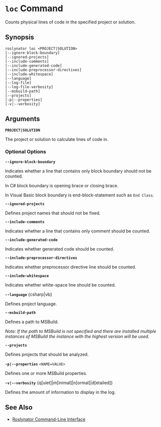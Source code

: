 
# `loc` Command

Counts physical lines of code in the specified project or solution.

## Synopsis

```
roslynator loc <PROJECT|SOLUTION>
[--ignore-block-boundary]
[--ignored-projects]
[--include-comments]
[--include-generated-code]
[--include-preprocessor-directives]
[--include-whitespace]
[--language]
[--log-file]
[--log-file-verbosity]
[--msbuild-path]
[--projects]
[-p|--properties]
[-v|--verbosity]
```

## Arguments

**`PROJECT|SOLUTION`**

The project or solution to calculate lines of code in.

### Optional Options

**`--ignore-block-boundary`**

Indicates whether a line that contains only block boundary should not be counted.

In C# block boundary is opening brace or closing brace.

In Visual Basic block boundary is end-block-statement such as `End Class`.

**`--ignored-projects`**

Defines project names that should not be fixed.

**`--include-comments`**

Indicates whether a line that contains only comment should be counted.

**`--include-generated-code`**

Indicates whether generated code should be counted.

**`--include-preprocessor-directives`**

Indicates whether preprocessor directive line should be counted.

**`--include-whitespace`**

Indicates whether white-space line should be counted.

**`--language`** {csharp|vb}

Defines project language.

**`--msbuild-path`**

Defines a path to MSBuild.

*Note: If the path to MSBuild is not specified and there are installed multiple instances of MSBuild the instance with the highest version will be used.*

**`--projects`**

Defines projects that should be analyzed.

**`-p|--properties`** `<NAME=VALUE>`

Defines one or more MSBuild properties.

**`-v|--verbosity`** {q[uiet]|m[inimal]|n[ormal]|d[etailed]}

Defines the amount of information to display in the log.

## See Also

* [Roslynator Command-Line Interface](README.md)
